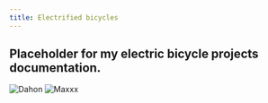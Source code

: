 ```yaml
---
title: Electrified bicycles 
---
```

## Placeholder for my electric bicycle projects documentation.
![Dahon](https://lh3.googleusercontent.com/d/1Px6WnqZRa2214kOKR6mzoGZ11Q5XzAWk)
![Maxxx](https://lh3.googleusercontent.com/d/1-x2v4gs0TvTat1AlLGtMgl8oTqv89C8W)

